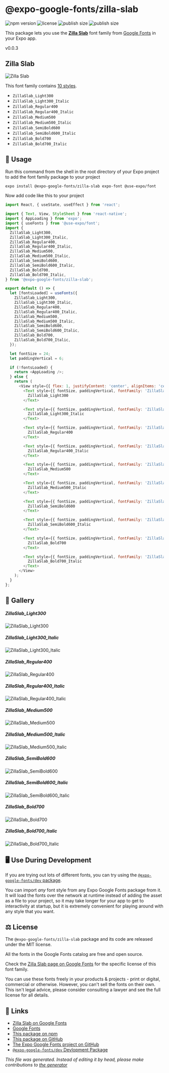 # @expo-google-fonts/zilla-slab

![npm version](https://flat.badgen.net/npm/v/@expo-google-fonts/zilla-slab)
![license](https://flat.badgen.net/github/license/expo/google-fonts)
![publish size](https://flat.badgen.net/packagephobia/install/@expo-google-fonts/zilla-slab)
![publish size](https://flat.badgen.net/packagephobia/publish/@expo-google-fonts/zilla-slab)

This package lets you use the [**Zilla Slab**](https://fonts.google.com/specimen/Zilla+Slab) font family from [Google Fonts](https://fonts.google.com/) in your Expo app.

v0.0.3

## Zilla Slab

![Zilla Slab](./font-family.png)

This font family contains [10 styles](#gallery).

- `ZillaSlab_Light300`
- `ZillaSlab_Light300_Italic`
- `ZillaSlab_Regular400`
- `ZillaSlab_Regular400_Italic`
- `ZillaSlab_Medium500`
- `ZillaSlab_Medium500_Italic`
- `ZillaSlab_SemiBold600`
- `ZillaSlab_SemiBold600_Italic`
- `ZillaSlab_Bold700`
- `ZillaSlab_Bold700_Italic`

## 🔡 Usage

Run this command from the shell in the root directory of your Expo project to add the font family package to your project
```sh
expo install @expo-google-fonts/zilla-slab expo-font @use-expo/font
```

Now add code like this to your project
```js
import React, { useState, useEffect } from 'react';

import { Text, View, StyleSheet } from 'react-native';
import { AppLoading } from 'expo';
import { useFonts } from '@use-expo/font';
import {
  ZillaSlab_Light300,
  ZillaSlab_Light300_Italic,
  ZillaSlab_Regular400,
  ZillaSlab_Regular400_Italic,
  ZillaSlab_Medium500,
  ZillaSlab_Medium500_Italic,
  ZillaSlab_SemiBold600,
  ZillaSlab_SemiBold600_Italic,
  ZillaSlab_Bold700,
  ZillaSlab_Bold700_Italic,
} from '@expo-google-fonts/zilla-slab';

export default () => {
  let [fontsLoaded] = useFonts({
    ZillaSlab_Light300,
    ZillaSlab_Light300_Italic,
    ZillaSlab_Regular400,
    ZillaSlab_Regular400_Italic,
    ZillaSlab_Medium500,
    ZillaSlab_Medium500_Italic,
    ZillaSlab_SemiBold600,
    ZillaSlab_SemiBold600_Italic,
    ZillaSlab_Bold700,
    ZillaSlab_Bold700_Italic,
  });

  let fontSize = 24;
  let paddingVertical = 6;

  if (!fontsLoaded) {
    return <AppLoading />;
  } else {
    return (
      <View style={{ flex: 1, justifyContent: 'center', alignItems: 'center' }}>
        <Text style={{ fontSize, paddingVertical, fontFamily: 'ZillaSlab_Light300' }}>
          ZillaSlab_Light300
        </Text>

        <Text style={{ fontSize, paddingVertical, fontFamily: 'ZillaSlab_Light300_Italic' }}>
          ZillaSlab_Light300_Italic
        </Text>

        <Text style={{ fontSize, paddingVertical, fontFamily: 'ZillaSlab_Regular400' }}>
          ZillaSlab_Regular400
        </Text>

        <Text style={{ fontSize, paddingVertical, fontFamily: 'ZillaSlab_Regular400_Italic' }}>
          ZillaSlab_Regular400_Italic
        </Text>

        <Text style={{ fontSize, paddingVertical, fontFamily: 'ZillaSlab_Medium500' }}>
          ZillaSlab_Medium500
        </Text>

        <Text style={{ fontSize, paddingVertical, fontFamily: 'ZillaSlab_Medium500_Italic' }}>
          ZillaSlab_Medium500_Italic
        </Text>

        <Text style={{ fontSize, paddingVertical, fontFamily: 'ZillaSlab_SemiBold600' }}>
          ZillaSlab_SemiBold600
        </Text>

        <Text style={{ fontSize, paddingVertical, fontFamily: 'ZillaSlab_SemiBold600_Italic' }}>
          ZillaSlab_SemiBold600_Italic
        </Text>

        <Text style={{ fontSize, paddingVertical, fontFamily: 'ZillaSlab_Bold700' }}>
          ZillaSlab_Bold700
        </Text>

        <Text style={{ fontSize, paddingVertical, fontFamily: 'ZillaSlab_Bold700_Italic' }}>
          ZillaSlab_Bold700_Italic
        </Text>
      </View>
    );
  }
};

```

## 📖 Gallery

##### ZillaSlab_Light300
![ZillaSlab_Light300](./37849ab854bf1dfd4a6d1cf5fe02365f214a0b5230a2473ddba5beea422d42c1.ttf.png)

##### ZillaSlab_Light300_Italic
![ZillaSlab_Light300_Italic](./f805ebf60f65467cf901f63c9e81742e68857ccd9321f154a664dc86e4f74d04.ttf.png)

##### ZillaSlab_Regular400
![ZillaSlab_Regular400](./6800e794aef26166782eccbaea44836363524c049b943e1ff5e7f3c662ee15db.ttf.png)

##### ZillaSlab_Regular400_Italic
![ZillaSlab_Regular400_Italic](./877668221b5887330f20b0c49f66807696026ce3edcc2930f86a6681f8bb0b66.ttf.png)

##### ZillaSlab_Medium500
![ZillaSlab_Medium500](./f84370da8e3c9d4ff36363df373f16bd9dff9bc4fec9d1bd98c58e5450fe7a94.ttf.png)

##### ZillaSlab_Medium500_Italic
![ZillaSlab_Medium500_Italic](./382cc00753755b73c9b5c3c729fc28e639a7f0ec05d7f4f1eb078bed8b053e2c.ttf.png)

##### ZillaSlab_SemiBold600
![ZillaSlab_SemiBold600](./0f65abeeaa62b1131fa31eb90d1ac6630bc73de55414482fd373559e7c8b56d2.ttf.png)

##### ZillaSlab_SemiBold600_Italic
![ZillaSlab_SemiBold600_Italic](./e893fedd56d416197cd6fb662dee7a611d5a5fc4216d271fa075316524ea4ff4.ttf.png)

##### ZillaSlab_Bold700
![ZillaSlab_Bold700](./bc0bb0d6f2a2f1edd4520a1e0e6fc779921dd929b7343dc03450a80ca514bb03.ttf.png)

##### ZillaSlab_Bold700_Italic
![ZillaSlab_Bold700_Italic](./d65ad541dbb872b4bd977f2dbfdf396a44ac0ec063b7921aba6e76dda85a4b05.ttf.png)


## 🖥️ Use During Development

If you are trying out lots of different fonts, you can try using the [`@expo-google-fonts/dev` package](https://github.com/expo/google-fonts/tree/master/font-packages/dev#readme).

You can import *any* font style from any Expo Google Fonts package from it. It will load the fonts
over the network at runtime instead of adding the asset as a file to your project, so it may take longer
for your app to get to interactivity at startup, but it is extremely convenient
for playing around with any style that you want.

## ⚖️ License

The `@expo-google-fonts/zilla-slab` package and its code are released under the MIT license.

All the fonts in the Google Fonts catalog are free and open source.

Check the [Zilla Slab page on Google Fonts](https://fonts.google.com/specimen/Zilla+Slab) for the specific license of this font family.

You can use these fonts freely in your products & projects - print or digital, commercial or otherwise. However, you can't sell the fonts on their own. This isn't legal advice, please consider consulting a lawyer and see the full license for all details.

## 🔗 Links

- [Zilla Slab on Google Fonts](https://fonts.google.com/specimen/Zilla+Slab)
- [Google Fonts](https://fonts.google.com/)
- [This package on npm](https://www.npmjs.com/package/@expo-google-fonts/zilla-slab)
- [This package on GitHub](https://github.com/expo/google-fonts/tree/master/font-packages/zilla-slab)
- [The Expo Google Fonts project on GitHub](https://github.com/expo/google-fonts)
- [`@expo-google-fonts/dev` Devlopment Package](https://github.com/expo/google-fonts/tree/master/font-packages/dev)


*This file was generated. Instead of editing it by head, please make contributions to [the generator](https://github.com/expo/google-fonts/tree/master/packages/generator)*
